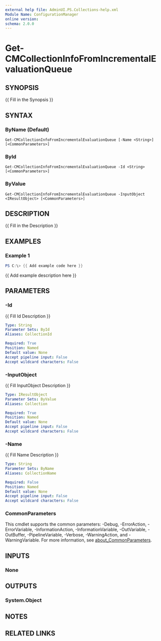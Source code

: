 ```yaml
---
external help file: AdminUI.PS.Collections-help.xml
Module Name: ConfigurationManager
online version:
schema: 2.0.0
---
```


# Get-CMCollectionInfoFromIncrementalEvaluationQueue

## SYNOPSIS
{{ Fill in the Synopsis }}

## SYNTAX

### ByName (Default)
```
Get-CMCollectionInfoFromIncrementalEvaluationQueue [-Name <String>] [<CommonParameters>]
```

### ById
```
Get-CMCollectionInfoFromIncrementalEvaluationQueue -Id <String> [<CommonParameters>]
```

### ByValue
```
Get-CMCollectionInfoFromIncrementalEvaluationQueue -InputObject <IResultObject> [<CommonParameters>]
```

## DESCRIPTION
{{ Fill in the Description }}

## EXAMPLES

### Example 1
```powershell
PS C:\> {{ Add example code here }}
```

{{ Add example description here }}

## PARAMETERS

### -Id
{{ Fill Id Description }}

```yaml
Type: String
Parameter Sets: ById
Aliases: CollectionId

Required: True
Position: Named
Default value: None
Accept pipeline input: False
Accept wildcard characters: False
```

### -InputObject
{{ Fill InputObject Description }}

```yaml
Type: IResultObject
Parameter Sets: ByValue
Aliases: Collection

Required: True
Position: Named
Default value: None
Accept pipeline input: False
Accept wildcard characters: False
```

### -Name
{{ Fill Name Description }}

```yaml
Type: String
Parameter Sets: ByName
Aliases: CollectionName

Required: False
Position: Named
Default value: None
Accept pipeline input: False
Accept wildcard characters: False
```

### CommonParameters
This cmdlet supports the common parameters: -Debug, -ErrorAction, -ErrorVariable, -InformationAction, -InformationVariable, -OutVariable, -OutBuffer, -PipelineVariable, -Verbose, -WarningAction, and -WarningVariable. For more information, see [about_CommonParameters](http://go.microsoft.com/fwlink/?LinkID=113216).

## INPUTS

### None

## OUTPUTS

### System.Object
## NOTES

## RELATED LINKS
